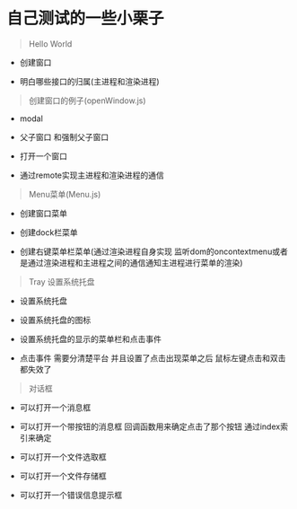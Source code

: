 # 自己测试的一些小栗子

> Hello World

+ 创建窗口

+ 明白哪些接口的归属(主进程和渲染进程)

> 创建窗口的例子(openWindow.js)

+ modal

+ 父子窗口 和强制父子窗口

+ 打开一个窗口

+ 通过remote实现主进程和渲染进程的通信

> Menu菜单(Menu.js)

+ 创建窗口菜单

+ 创建dock栏菜单

+ 创建右键菜单栏菜单(通过渲染进程自身实现 监听dom的oncontextmenu或者是通过渲染进程和主进程之间的通信通知主进程进行菜单的渲染)

> Tray 设置系统托盘

+ 设置系统托盘

+ 设置系统托盘的图标

+ 设置系统托盘的显示的菜单栏和点击事件

+ 点击事件 需要分清楚平台 并且设置了点击出现菜单之后 鼠标左键点击和双击都失效了

> 对话框

+ 可以打开一个消息框

+ 可以打开一个带按钮的消息框 回调函数用来确定点击了那个按钮 通过index索引来确定

+ 可以打开一个文件选取框

+ 可以打开一个文件存储框

+ 可以打开一个错误信息提示框